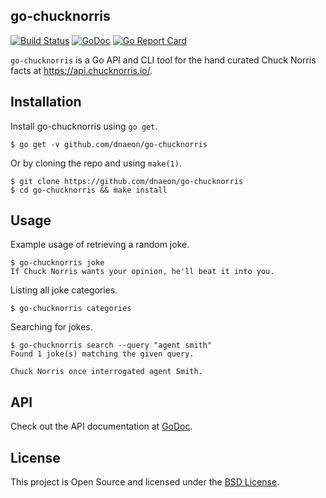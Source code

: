 ## go-chucknorris

[![Build Status](https://travis-ci.org/dnaeon/go-chucknorris.svg?branch=master)](https://travis-ci.org/dnaeon/go-chucknorris)
[![GoDoc](https://godoc.org/github.com/dnaeon/go-chucknorris?status.svg)](https://godoc.org/github.com/dnaeon/go-chucknorris)
[![Go Report Card](https://goreportcard.com/badge/github.com/dnaeon/go-chucknorris)](https://goreportcard.com/report/github.com/dnaeon/go-chucknorris)

`go-chucknorris` is a Go API and CLI tool for the hand curated
Chuck Norris facts at https://api.chucknorris.io/.

## Installation

Install go-chucknorris using `go get`.

```
$ go get -v github.com/dnaeon/go-chucknorris
```

Or by cloning the repo and using `make(1)`.

```
$ git clone https://github.com/dnaeon/go-chucknorris
$ cd go-chucknorris && make install
```

## Usage

Example usage of retrieving a random joke.

```
$ go-chucknorris joke
If Chuck Norris wants your opinion, he'll beat it into you.
```

Listing all joke categories.

```
$ go-chucknorris categories
```

Searching for jokes.

```
$ go-chucknorris search --query "agent smith"
Found 1 joke(s) matching the given query.

Chuck Norris once interrogated agent Smith.
```

## API

Check out the API documentation at [GoDoc](https://godoc.org/github.com/dnaeon/go-chucknorris).

## License

This project is Open Source and licensed under the [BSD License](http://opensource.org/licenses/BSD-2-Clause).
